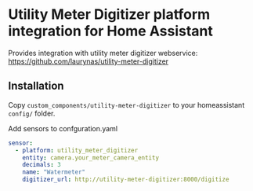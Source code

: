# Utility Meter Digitizer platform integration for Home Assistant

Provides integration with utility meter digitizer webservice:
https://github.com/laurynas/utility-meter-digitizer

## Installation

Copy `custom_components/utility-meter-digitizer` to your homeassistant `config/` folder.

Add sensors to confguration.yaml

```yaml
sensor:
  - platform: utility_meter_digitizer
    entity: camera.your_meter_camera_entity
    decimals: 3
    name: "Watermeter"
    digitizer_url: http://utility-meter-digitizer:8000/digitize
```